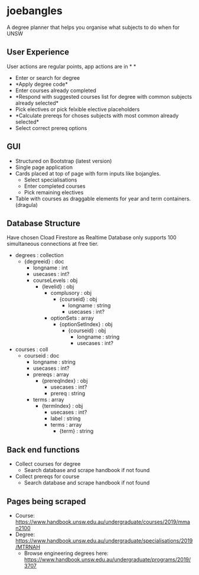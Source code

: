 # joebangles
A degree planner that helps you organise what subjects to do when for UNSW

## User Experience
User actions are regular points, app actions are in \* \* 
- Enter or search for degree
- \*Apply degree code\* 
- Enter courses already completed
- \*Respond with suggested courses list for degree with common subjects already selected\*
- Pick electives or pick felxible elective placeholders
- \*Calculate prereqs for choses subjects with most common already selected\*
- Select correct prereq options

## GUI
- Structured on Bootstrap (latest version)
- Single page application
- Cards placed at top of page with form inputs like bojangles.
  - Select specialisations
  - Enter completed courses
  - Pick remaining electives
- Table with courses as draggable elements for year and term containers. (dragula)

## Database Structure
Have chosen  Cload Firestore as Realtime Database only supports 100 simultaneous connections at free tier.
- degrees : collection
  - {degreeid} : doc
    - longname : int
    - usecases : int?
    - courseLevels : obj
      - {levelid} : obj
        - complusory : obj
          - {courseid} : obj
            - longname : string
            - usecases : int?
        - optionSets : array
          - {optionSetIndex} : obj
            - {courseid} : obj
              - longname : string
              - usecases : int?
- courses : coll
  - courseid : doc
    - longname : string
    - usecases : int?
    - prereqs : array
      - {prereqIndex} : obj
        - usecases : int?
        - prereq : string
    - terms : array
      - {termIndex} : obj
        - usecases : int?
        - label : string
        - terms : array
          - {term} : string
        
## Back end functions
- Collect courses for degree
  - Search database and scrape handbook if not found
- Collect prereqs for course
  - Search database and scrape handbook if not found

## Pages being scraped
- Course: https://www.handbook.unsw.edu.au/undergraduate/courses/2019/mman2100
- Degree: https://www.handbook.unsw.edu.au/undergraduate/specialisations/2019/MTRNAH
  - Browse engineering degrees here: https://www.handbook.unsw.edu.au/undergraduate/programs/2019/3707
